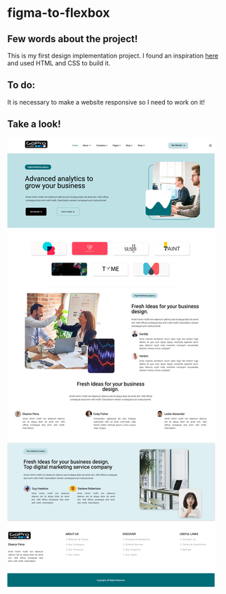 # figma-to-flexbox


## Few words about the project!

This is my first design implementation project. I found an inspiration [here](https://www.figma.com/proto/aMvbeKbiTn0LxDDWs1mnDH/Landing-Page-Design%2C-Home-Page-Design%2C-Web-Page-Design-(Community)?node-id=2-3) and used HTML and CSS to build it. 

## To do:

It is necessary to make a website responsive so I need to work on it! 

## Take a look!

![screen](./img/screenshot.png)


